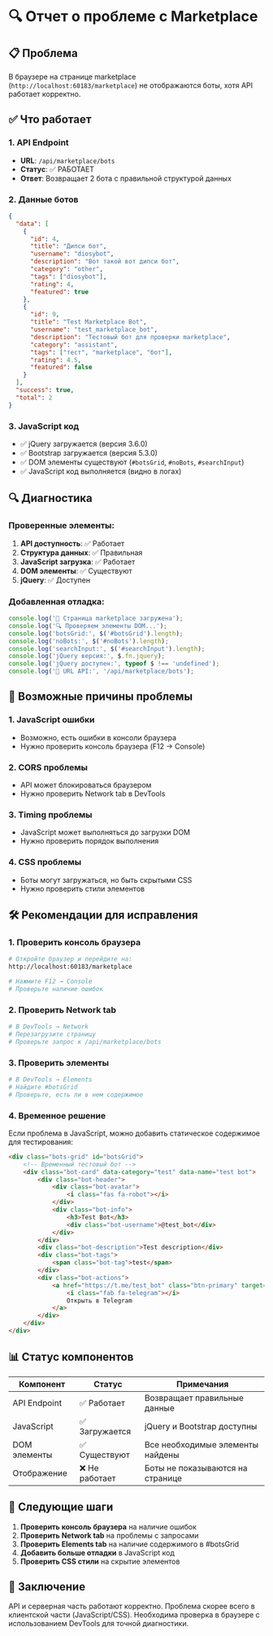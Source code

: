 # 🔍 Отчет о проблеме с Marketplace

## 📋 Проблема
В браузере на странице marketplace (`http://localhost:60183/marketplace`) не отображаются боты, хотя API работает корректно.

## ✅ Что работает

### 1. API Endpoint
- **URL**: `/api/marketplace/bots`
- **Статус**: ✅ РАБОТАЕТ
- **Ответ**: Возвращает 2 бота с правильной структурой данных

### 2. Данные ботов
```json
{
  "data": [
    {
      "id": 4,
      "title": "Дипси бот",
      "username": "diosybot",
      "description": "Вот такой вот дипси бот",
      "category": "other",
      "tags": ["diosybot"],
      "rating": 4,
      "featured": true
    },
    {
      "id": 9,
      "title": "Test Marketplace Bot",
      "username": "test_marketplace_bot",
      "description": "Тестовый бот для проверки marketplace",
      "category": "assistant",
      "tags": ["тест", "marketplace", "бот"],
      "rating": 4.5,
      "featured": false
    }
  ],
  "success": true,
  "total": 2
}
```

### 3. JavaScript код
- ✅ jQuery загружается (версия 3.6.0)
- ✅ Bootstrap загружается (версия 5.3.0)
- ✅ DOM элементы существуют (`#botsGrid`, `#noBots`, `#searchInput`)
- ✅ JavaScript код выполняется (видно в логах)

## 🔍 Диагностика

### Проверенные элементы:
1. **API доступность**: ✅ Работает
2. **Структура данных**: ✅ Правильная
3. **JavaScript загрузка**: ✅ Работает
4. **DOM элементы**: ✅ Существуют
5. **jQuery**: ✅ Доступен

### Добавленная отладка:
```javascript
console.log('🚀 Страница marketplace загружена');
console.log('🔍 Проверяем элементы DOM...');
console.log('botsGrid:', $('#botsGrid').length);
console.log('noBots:', $('#noBots').length);
console.log('searchInput:', $('#searchInput').length);
console.log('jQuery версия:', $.fn.jquery);
console.log('jQuery доступен:', typeof $ !== 'undefined');
console.log('🔗 URL API:', '/api/marketplace/bots');
```

## 🎯 Возможные причины проблемы

### 1. JavaScript ошибки
- Возможно, есть ошибки в консоли браузера
- Нужно проверить консоль браузера (F12 → Console)

### 2. CORS проблемы
- API может блокироваться браузером
- Нужно проверить Network tab в DevTools

### 3. Timing проблемы
- JavaScript может выполняться до загрузки DOM
- Нужно проверить порядок выполнения

### 4. CSS проблемы
- Боты могут загружаться, но быть скрытыми CSS
- Нужно проверить стили элементов

## 🛠️ Рекомендации для исправления

### 1. Проверить консоль браузера
```bash
# Откройте браузер и перейдите на:
http://localhost:60183/marketplace

# Нажмите F12 → Console
# Проверьте наличие ошибок
```

### 2. Проверить Network tab
```bash
# В DevTools → Network
# Перезагрузите страницу
# Проверьте запрос к /api/marketplace/bots
```

### 3. Проверить элементы
```bash
# В DevTools → Elements
# Найдите #botsGrid
# Проверьте, есть ли в нем содержимое
```

### 4. Временное решение
Если проблема в JavaScript, можно добавить статическое содержимое для тестирования:

```html
<div class="bots-grid" id="botsGrid">
    <!-- Временный тестовый бот -->
    <div class="bot-card" data-category="test" data-name="test bot">
        <div class="bot-header">
            <div class="bot-avatar">
                <i class="fas fa-robot"></i>
            </div>
            <div class="bot-info">
                <h3>Test Bot</h3>
                <div class="bot-username">@test_bot</div>
            </div>
        </div>
        <div class="bot-description">Test description</div>
        <div class="bot-tags">
            <span class="bot-tag">test</span>
        </div>
        <div class="bot-actions">
            <a href="https://t.me/test_bot" class="btn-primary" target="_blank">
                <i class="fab fa-telegram"></i>
                Открыть в Telegram
            </a>
        </div>
    </div>
</div>
```

## 📊 Статус компонентов

| Компонент | Статус | Примечания |
|-----------|--------|------------|
| API Endpoint | ✅ Работает | Возвращает правильные данные |
| JavaScript | ✅ Загружается | jQuery и Bootstrap доступны |
| DOM элементы | ✅ Существуют | Все необходимые элементы найдены |
| Отображение | ❌ Не работает | Боты не показываются на странице |

## 🎯 Следующие шаги

1. **Проверить консоль браузера** на наличие ошибок
2. **Проверить Network tab** на проблемы с запросами
3. **Проверить Elements tab** на наличие содержимого в #botsGrid
4. **Добавить больше отладки** в JavaScript код
5. **Проверить CSS стили** на скрытие элементов

## 📝 Заключение

API и серверная часть работают корректно. Проблема скорее всего в клиентской части (JavaScript/CSS). Необходима проверка в браузере с использованием DevTools для точной диагностики.

